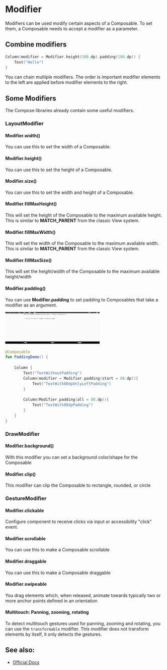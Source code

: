 <!---
This is the API of version 1.1.0
-->
# Modifier

Modifiers can be used modify certain aspects of a Composable.
To set them, a Composable needs to accept a modifier as a parameter.

## Combine modifiers    
```kotlin
Column(modifier = Modifier.height(500.dp).padding(100.dp)) {
    Text("Hello")
}
```
You can chain multiple modifiers.
The order is important modifier elements to the left are applied before modifier elements to the right.

## Some Modifiers
The Compose libraries already contain some useful modifiers.
 
### LayoutModifier

#### Modifier.width()
You can use this to set the width of a Composable.

#### Modifier.height()
You can use this to set the height of a Composable.

#### Modifier.size()
You can use this to set the width and height of a Composable.

#### Modifier.fillMaxHeight()
This will set the height of the Composable to the maximum available height. This is similar to **MATCH_PARENT** from the classic View system.

#### Modifier.fillMaxWidth()
This will set the width of the Composable to the maximum available width. This is similar to **MATCH_PARENT** from the classic View system.

#### Modifier.fillMaxSize()
This will set the height/width of the Composable to the maximum available height/width

####  Modifier.padding()
You can use **Modifier.padding** to set padding to Composables that take a modifier as an argument.

<p align="left">
  <img src ="../../images/general/modifier/PaddingExample.png" height=100 width=300 />
</p>

```kotlin
@Composable
fun PaddingDemo() {

    Column {
        Text("TextWithoutPadding")
        Column(modifier = Modifier.padding(start = 80.dp)){
            Text("TextWith80dpOnlyLeftPadding")
        }

        Column(Modifier.padding(all = 80.dp)){
            Text("TextWith80dpPadding")
        }
    }
}
```

### DrawModifier

#### Modifier.background()
With this modifier you can set a background color/shape for the Composable

#### Modifier.clip()
This modifier can clip the Composable to rectangle, rounded, or circle

### GestureModifier

#### Modifier.clickable
Configure component to receive clicks via input or accessibility "click" event.


#### Modifier.scrollable
You can use this to make a Composable scrollable

#### Modifier.draggable
You can use this to make a Composable draggable

#### Modifier.swipeable
You drag elements which, when released, animate towards typically two or more anchor points defined in an orientation

#### Multitouch: Panning, zooming, rotating
To detect multitouch gestures used for panning, zooming and rotating, you can use the ``transformable`` modifier. This modifier does not transform elements by itself, it only detects the gestures.


## See also:
* [Official Docs](https://developer.android.com/reference/kotlin/androidx/compose/ui/Modifier)
